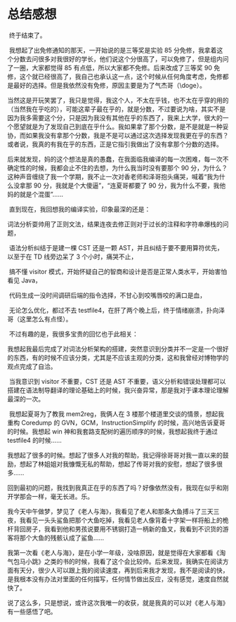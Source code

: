 # 总结感想

​	终于结束了。

​	我想起了出免修通知的那天，一开始说的是三等奖是实验 85 分免修，我拿着这个分数去问很多对我很好的学长，他们说这个分很高了，可以免修了，但是组内问了一圈，大家都觉得 85 有点低，所以大家都不免修。后来改成了三等奖 90 免修，这个就已经很高了，我自己也承认这一点，这个时候从任何角度考虑，免修都是最好的选择。但是我依然没有免修，原因主要是为了气杰哥（\doge）。

​	当然这是开玩笑罢了，我只是觉得，我这个人，不太在乎钱，也不太在乎穿的用的（当然我在乎吃的），可能这辈子最在乎的，就是分数，不过要说为啥，其实不是因为我多需要这个分，只是因为我没有其他在乎的东西了，我来上大学，很大的一个愿望就是为了发现自己到底在乎什么。我如果拿了那个分数，是不是就是一种妥协，而如果我没有拿那个分数，我是不是可以通过这次选择发现我更在乎的东西？或者说，我真的有我在乎的东西，正是它指引我做出了没有拿那个分数的选择。

​	后来就发现，妈的这个想法是真的愚蠢，在我面临我编译的每一次困难，每一次不确定性的时候，我都会止不住的去想，为什么我当时没有要那个 90 分，为什么？这种声音缠绕了我一个学期，我不止一次对香老师和泽哥抱头痛哭，喊着“我为什么没拿那 90 分，我就是个大傻逼”，“连夏哥都要了 90 分，我为什么不要，我他妈的就是个混蛋”……

​	直到现在，我回想我的编译实验，印象最深的还是：

​	词法分析耍帅用了正则文法，结果连夜去修正则对于过长的注释和字符串爆栈的问题，

​	语法分析纠结于是建一棵 CST 还是一颗 AST，并且纠结于要不要用算符优先，以至于在 TD 线旁边呆了 3 个小时，痛哭不止，

​	搞不懂 visitor 模式，开始怀疑自己的智商和设计是否是正常人类水平，开始害怕看见 Java，

​	代码生成一没时间调研后端的指令选择，不甘心到咬嘴唇咬的满口是血，

​	无论怎么优化，都过不去 testfile4，在肝了两个晚上后，终于情绪崩溃，扑向泽哥（这里怎么有点怪）。

​	不过有趣的是，我很多宝贵的回忆也于此相关：

​	我想起我最后完成了对词法分析架构的搭建，突然意识到分类并不一定是一个很好的东西，有的时候不应该分类，尤其是不应该主观的分类，这和我曾经对博物学的观点完成了自洽。

​	当我意识到 visitor 不重要，CST 还是 AST 不重要，语义分析和错误处理都可以搭建在语法制导翻译的理论基础上的时候，我兴奋异常，那是我对于课本理论理解最深的一次。

​	我想起夏哥为了教我 mem2reg，我俩人在 3 楼那个楼道里交谈的情景，想起我重构 Coredump 的 GVN，GCM，InstructionSimplify 的时候，高兴地告诉夏哥的时候。我想起 win 神和我套路支配树的遍历顺序的时候，我想起我终于通过 testfile4 的时候……

​	我想起了很多的时候。想起了很多人对我的帮助，我记得徐哥哥对我一直以来的鼓励，想起了林姐姐对我慷慨无私的帮助，想起了传哥对我的安慰，想起了很多很多……

​	回到最初的问题，我找到我真正在乎的东西了吗？好像依然没有，我现在似乎和刚开学那会一样，毫无长进。乐。

​	我今天中午做梦，梦见了《老人与海》，我看见了老人和那条大鱼搏斗了三天三夜，我看见一头头鲨鱼把那个大鱼吃掉，我看见老人像背着十字架一样将船上的桅杆背回房子，我看到他和男孩说要用不锈钢打造一柄新的鱼叉，我看到不识货的游客将那个大鱼的残骸认成了鲨鱼……

​	我第一次看《老人与海》，是在小学一年级，没啥原因，就是觉得在大家都看《淘气包马小跳》之类的书的时候，我看了这个会比较帅。后来发现，我确实在阅读方面有天分，很少人可以跟上我的阅读速度，再到后来我才发现，我不是阅读的快，是我根本没有办法对里面的任何描写，任何情节做出反应，没有感觉，速度自然就快了。

​	说了这么多，只是想说，或许这次我唯一的收获，就是我真的可以对《老人与海》有一些感悟了吧。

​	